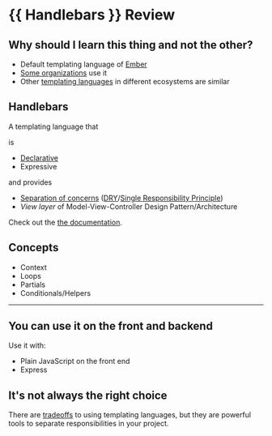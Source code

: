 # {{ Handlebars }} Review


## Why should I learn this thing and not the other?

- Default templating language of [Ember](https://www.emberjs.com/)
- [Some organizations](https://stackshare.io/handlebars) use it
- Other [templating languages](https://twig.symfony.com) in different ecosystems are similar



## Handlebars

A templating language that

is

- [Declarative](https://en.wikipedia.org/wiki/Declarative_programming)
- Expressive

and provides

- [Separation of concerns](https://en.wikipedia.org/wiki/Separation_of_concerns) ([DRY](https://en.wikipedia.org/wiki/Don%27t_repeat_yourself)/[Single Responsibility Principle](https://en.wikipedia.org/wiki/Single_responsibility_principle))
- *View layer* of Model-View-Controller Design Pattern/Architecture


Check out the [the documentation](https://handlebarsjs.com/).



## Concepts

- Context
- Loops
- Partials
- Conditionals/Helpers

---

## You can use it on the front and backend

Use it with:
- Plain JavaScript on the front end
- Express



## It's not always the right choice
There are [tradeoffs](https://www.youtube.com/watch?v=EmGfdlixQHo) to using templating languages, but they are powerful tools to separate responsibilities in your project.
